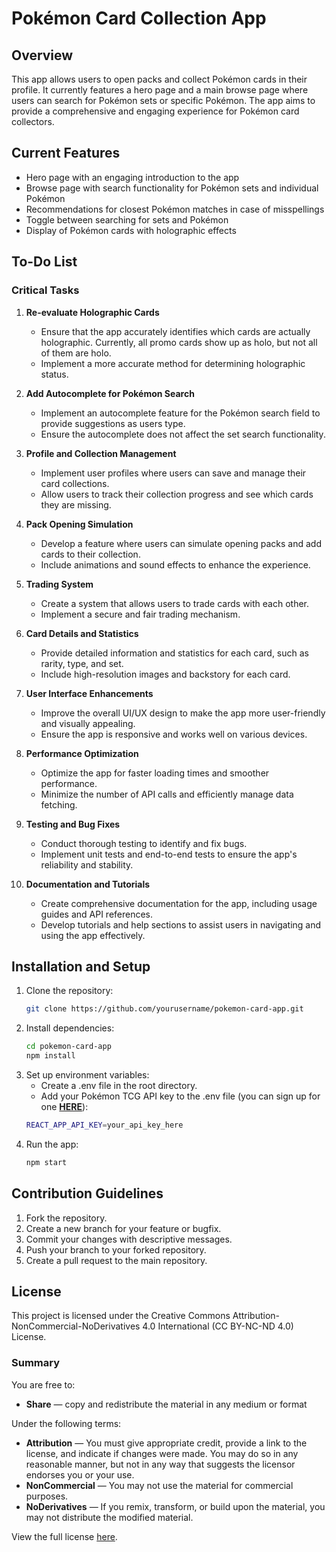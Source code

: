 
# Pokémon Card Collection App

## Overview

This app allows users to open packs and collect Pokémon cards in their profile. It currently features a hero page and a main browse page where users can search for Pokémon sets or specific Pokémon. The app aims to provide a comprehensive and engaging experience for Pokémon card collectors.

## Current Features

- Hero page with an engaging introduction to the app
- Browse page with search functionality for Pokémon sets and individual Pokémon
- Recommendations for closest Pokémon matches in case of misspellings
- Toggle between searching for sets and Pokémon
- Display of Pokémon cards with holographic effects

## To-Do List

### Critical Tasks

1. **Re-evaluate Holographic Cards**
   - Ensure that the app accurately identifies which cards are actually holographic. Currently, all promo cards show up as holo, but not all of them are holo.
   - Implement a more accurate method for determining holographic status.

2. **Add Autocomplete for Pokémon Search**
   - Implement an autocomplete feature for the Pokémon search field to provide suggestions as users type.
   - Ensure the autocomplete does not affect the set search functionality.

3. **Profile and Collection Management**
   - Implement user profiles where users can save and manage their card collections.
   - Allow users to track their collection progress and see which cards they are missing.

4. **Pack Opening Simulation**
   - Develop a feature where users can simulate opening packs and add cards to their collection.
   - Include animations and sound effects to enhance the experience.

5. **Trading System**
   - Create a system that allows users to trade cards with each other.
   - Implement a secure and fair trading mechanism.

6. **Card Details and Statistics**
   - Provide detailed information and statistics for each card, such as rarity, type, and set.
   - Include high-resolution images and backstory for each card.

7. **User Interface Enhancements**
   - Improve the overall UI/UX design to make the app more user-friendly and visually appealing.
   - Ensure the app is responsive and works well on various devices.

8. **Performance Optimization**
   - Optimize the app for faster loading times and smoother performance.
   - Minimize the number of API calls and efficiently manage data fetching.

9. **Testing and Bug Fixes**
   - Conduct thorough testing to identify and fix bugs.
   - Implement unit tests and end-to-end tests to ensure the app's reliability and stability.

10. **Documentation and Tutorials**
    - Create comprehensive documentation for the app, including usage guides and API references.
    - Develop tutorials and help sections to assist users in navigating and using the app effectively.

## Installation and Setup

1. Clone the repository:
   ```sh
   git clone https://github.com/yourusername/pokemon-card-app.git
2. Install dependencies:
   ```sh
   cd pokemon-card-app
   npm install
3. Set up environment variables:
   - Create a .env file in the root directory.
   - Add your Pokémon TCG API key to the .env file (you can sign up for one [**HERE**](https://dev.pokemontcg.io/)):
   ```sh
   REACT_APP_API_KEY=your_api_key_here
4. Run the app:
   ```sh
   npm start
## Contribution Guidelines
1. Fork the repository.
2. Create a new branch for your feature or bugfix.
3. Commit your changes with descriptive messages.
4. Push your branch to your forked repository.
5. Create a pull request to the main repository.

## License

This project is licensed under the Creative Commons Attribution-NonCommercial-NoDerivatives 4.0 International (CC BY-NC-ND 4.0) License.

### Summary

You are free to:

- **Share** — copy and redistribute the material in any medium or format

Under the following terms:

- **Attribution** — You must give appropriate credit, provide a link to the license, and indicate if changes were made. You may do so in any reasonable manner, but not in any way that suggests the licensor endorses you or your use.
- **NonCommercial** — You may not use the material for commercial purposes.
- **NoDerivatives** — If you remix, transform, or build upon the material, you may not distribute the modified material.

View the full license [here](https://creativecommons.org/licenses/by-nc-nd/4.0/legalcode).




